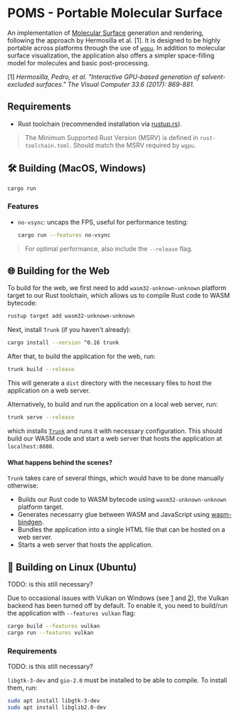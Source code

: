 # POMS - Portable Molecular Surface

An implementation of [Molecular Surface](https://en.wikipedia.org/wiki/Accessible_surface_area) generation and rendering, following the approach by Hermosilla et al. \[1]. It is designed to be highly portable across platforms through the use of [`wgpu`](https://github.com/gfx-rs/wgpu). In addition to molecular surface visualization, the application also offers a simpler space-filling model for molecules and basic post-processing.

\[1\]  *Hermosilla, Pedro, et al. "Interactive GPU-based generation of solvent-excluded surfaces." The Visual Computer 33.6 (2017): 869-881.*


## Requirements

- Rust toolchain (recommended installation via [rustup.rs](https://rustup.rs/#)).

> The Minimum Supported Rust Version (MSRV) is defined in `rust-toolchain.toml`. Should match the MSRV required by `wgpu`.

## 🛠️️ Building (MacOS, Windows)

```bash
cargo run
```


### Features

- `no-vsync`: uncaps the FPS, useful for performance testing:

    ```bash
    cargo run --features no-vsync
    ```

> For optimal performance, also include the `--release` flag.

## ️🌐 Building for the Web

To build for the web, we first need to add `wasm32-unknown-unknown` platform target to our Rust toolchain, which allows us to compile Rust code to WASM bytecode:

```bash
rustup target add wasm32-unknown-unknown
```

Next, install `Trunk` (if you haven't already):

```bash
cargo install --version ^0.16 trunk
```

After that, to build the application for the web, run:

```bash
trunk build --release
```

This will generate a `dist` directory with the necessary files to host the application on a web server.

Alternatively, to build and run the application on a local web server, run:

```bash
trunk serve --release
```

which installs [`Trunk`](https://trunkrs.dev) and runs it with necessary configuration. This should build our WASM code and start a web server that hosts the application at `localhost:8080`.

#### What happens behind the scenes?

`Trunk` takes care of several things, which would have to be done manually otherwise:

- Builds our Rust code to WASM bytecode using `wasm32-unknown-unknown` platform target.
- Generates necessarry glue between WASM and JavaScript using [wasm-bindgen](https://rustwasm.github.io/docs/wasm-bindgen/).
- Bundles the application into a single HTML file that can be hosted on a web server.
- Starts a web server that hosts the application.

## 🐧 Building on Linux (Ubuntu)

TODO: is this still necessary?

Due to occasional issues with Vulkan on Windows (see [1](https://github.com/rust-windowing/winit/issues/2094) and [2](https://github.com/gfx-rs/wgpu/issues/2286)), the Vulkan backend has been turned off by default. To enable it, you need to build/run the application with `--features vulkan` flag:

```bash
cargo build --features vulkan
cargo run --features vulkan
```

### Requirements

TODO: is this still necessary?

`libgtk-3-dev` and `gio-2.0` must be installed to be able to compile. To install them, run:

```bash
sudo apt install libgtk-3-dev
sudo apt install libglib2.0-dev
```

